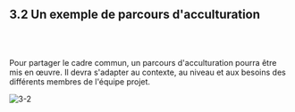 ## 3.2 Un exemple de parcours d'acculturation

<br></br>

Pour partager le cadre commun, un parcours d'acculturation pourra être mis en œuvre. Il devra s'adapter au contexte, au niveau et aux besoins des différents membres de l'équipe projet.

![3-2](/images/algo/3-2.png)
